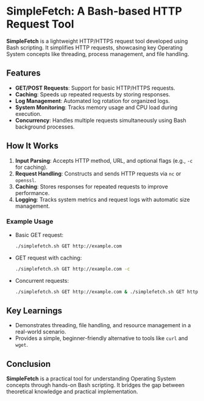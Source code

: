 
# SimpleFetch: A Bash-based HTTP Request Tool  

**SimpleFetch** is a lightweight HTTP/HTTPS request tool developed using Bash scripting. It simplifies HTTP requests, showcasing key Operating System concepts like threading, process management, and file handling.  

## Features  
- **GET/POST Requests**: Support for basic HTTP/HTTPS requests.  
- **Caching**: Speeds up repeated requests by storing responses.  
- **Log Management**: Automated log rotation for organized logs.  
- **System Monitoring**: Tracks memory usage and CPU load during execution.  
- **Concurrency**: Handles multiple requests simultaneously using Bash background processes.  

## How It Works  
1. **Input Parsing**: Accepts HTTP method, URL, and optional flags (e.g., `-c` for caching).  
2. **Request Handling**: Constructs and sends HTTP requests via `nc` or `openssl`.  
3. **Caching**: Stores responses for repeated requests to improve performance.  
4. **Logging**: Tracks system metrics and request logs with automatic size management.  

### Example Usage  
- Basic GET request:  
  ```bash  
  ./simplefetch.sh GET http://example.com  
  ```  
- GET request with caching:  
  ```bash  
  ./simplefetch.sh GET http://example.com -c  
  ```  
- Concurrent requests:  
  ```bash  
  ./simplefetch.sh GET http://example.com & ./simplefetch.sh GET http://example.org &  
  ```  

## Key Learnings  
- Demonstrates threading, file handling, and resource management in a real-world scenario.  
- Provides a simple, beginner-friendly alternative to tools like `curl` and `wget`.  

## Conclusion  
**SimpleFetch** is a practical tool for understanding Operating System concepts through hands-on Bash scripting. It bridges the gap between theoretical knowledge and practical implementation.  
